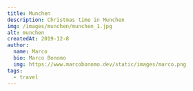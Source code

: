 ```yaml
---
title: Munchen
description: Christmas time in Munchen
img: /images/munchen/munchen_1.jpg
alt: munchen
createdAt: 2019-12-8 
author:
  name: Marco
  bio: Marco Bonomo
  img: https://www.marcobonomo.dev/static/images/marco.png
tags:
  - travel
---
```


<image-gallery :items="[
    '/images/munchen/munchen_1.jpg',
    '/images/munchen/munchen_4.jpg',
    '/images/munchen/munchen_3.jpg',
    '/images/munchen/munchen_7.jpg',
    '/images/munchen/munchen_2.jpg',
    '/images/munchen/munchen_5.jpg'
]" />

